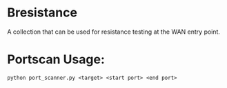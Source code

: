 # Bresistance
A collection that can be used for resistance testing at the WAN entry point.

# Portscan Usage:
```
python port_scanner.py <target> <start port> <end port>
```
